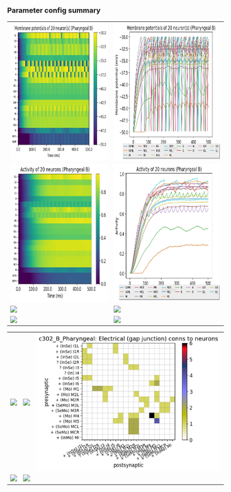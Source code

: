 ### Parameter config summary 
<table>

<tr>
  <td><a href="neurons_B_Pharyngeal.png"><img alt=" " src="neurons_B_Pharyngeal.png" height="320"/></a></td>
  <td><a href="traces_neuron_Pharyngeal_B.png"><img alt=" " src="traces_neuron_Pharyngeal_B.png" height="320"/></a></td>
</tr>

<tr>
  <td><a href="neuron_activity_B_Pharyngeal.png"><img alt=" " src="neuron_activity_B_Pharyngeal.png" height="320"/></a></td>
  <td><a href="traces_neuron_activity_Pharyngeal_B.png"><img alt=" " src="traces_neuron_activity_Pharyngeal_B.png" height="320"/></a></td>
</tr>

<tr>
  <td><a href="muscles_B_Pharyngeal.png"><img alt=" " src="muscles_B_Pharyngeal.png" height="320"/></a></td>
  <td><a href="traces_muscles_Pharyngeal_B.png"><img alt=" " src="traces_muscles_Pharyngeal_B.png" height="320"/></a></td>
</tr>

<tr>
  <td><a href="muscle_activity_B_Pharyngeal.png"><img alt=" " src="muscle_activity_B_Pharyngeal.png" height="320"/></a></td>
  <td><a href="traces_muscles_activity_Pharyngeal_B.png"><img alt=" " src="traces_muscles_activity_Pharyngeal_B.png" height="320"/></a></td>
</tr>
</table>
<table>

<tr><td><a href="c302_B_Pharyngeal_exc_to_neurons.png"><img alt=" " src="c302_B_Pharyngeal_exc_to_neurons.png" height="320"/></a></td>

  <td><a href="c302_B_Pharyngeal_inh_to_neurons.png"><img alt=" " src="c302_B_Pharyngeal_inh_to_neurons.png" height="320"/></a></td>

  <td><a href="c302_B_Pharyngeal_elec_to_neurons.png"><img alt=" " src="c302_B_Pharyngeal_elec_to_neurons.png" height="320"/></a></td></tr>

<tr><td><a href="c302_B_Pharyngeal_exc_to_muscles.png"><img alt=" " src="c302_B_Pharyngeal_exc_to_muscles.png" height="320"/></a></td>

  <td><a href="c302_B_Pharyngeal_inh_to_muscles.png"><img alt=" " src="c302_B_Pharyngeal_inh_to_muscles.png" height="320"/></a></td></tr>
</table>
